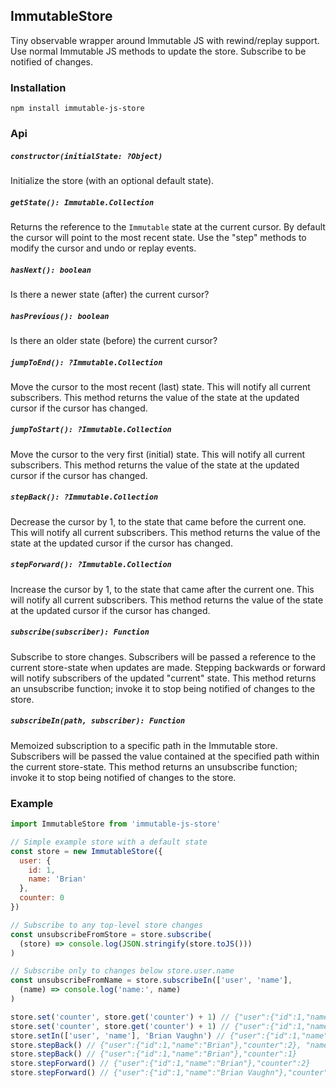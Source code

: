ImmutableStore
-----
Tiny observable wrapper around Immutable JS with rewind/replay support.
Use normal Immutable JS methods to update the store.
Subscribe to be notified of changes.

### Installation
```
npm install immutable-js-store
```

### Api

##### `constructor(initialState: ?Object)`
Initialize the store (with an optional default state).

##### `getState(): Immutable.Collection`
Returns the reference to the `Immutable` state at the current cursor.
By default the cursor will point to the most recent state.
Use the "step" methods to modify the cursor and undo or replay events.

##### `hasNext(): boolean`
Is there a newer state (after) the current cursor?

##### `hasPrevious(): boolean`
Is there an older state (before) the current cursor?

##### `jumpToEnd(): ?Immutable.Collection`
Move the cursor to the most recent (last) state.
This will notify all current subscribers.
This method returns the value of the state at the updated cursor if the cursor has changed.

##### `jumpToStart(): ?Immutable.Collection`
Move the cursor to the very first (initial) state.
This will notify all current subscribers.
This method returns the value of the state at the updated cursor if the cursor has changed.

##### `stepBack(): ?Immutable.Collection`
Decrease the cursor by 1, to the state that came before the current one.
This will notify all current subscribers.
This method returns the value of the state at the updated cursor if the cursor has changed.

##### `stepForward(): ?Immutable.Collection`
Increase the cursor by 1, to the state that came after the current one.
This will notify all current subscribers.
This method returns the value of the state at the updated cursor if the cursor has changed.

##### `subscribe(subscriber): Function`
Subscribe to store changes.
Subscribers will be passed a reference to the current store-state when updates are made.
Stepping backwards or forward will notify subscribers of the updated "current" state.
This method returns an unsubscribe function; invoke it to stop being notified of changes to the store.

##### `subscribeIn(path, subscriber): Function`
Memoized subscription to a specific path in the Immutable store.
Subscribers will be passed the value contained at the specified path within the current store-state.
This method returns an unsubscribe function; invoke it to stop being notified of changes to the store.

### Example
```js
import ImmutableStore from 'immutable-js-store'

// Simple example store with a default state
const store = new ImmutableStore({
  user: {
    id: 1,
    name: 'Brian'
  },
  counter: 0
})

// Subscribe to any top-level store changes
const unsubscribeFromStore = store.subscribe(
  (store) => console.log(JSON.stringify(store.toJS()))
)

// Subscribe only to changes below store.user.name
const unsubscribeFromName = store.subscribeIn(['user', 'name'],
  (name) => console.log('name:', name)
)

store.set('counter', store.get('counter') + 1) // {"user":{"id":1,"name":"Brian"},"counter":1}
store.set('counter', store.get('counter') + 1) // {"user":{"id":1,"name":"Brian"},"counter":2}
store.setIn(['user', 'name'], 'Brian Vaughn') // {"user":{"id":1,"name":"Brian Vaughn"},"counter":2}, "name: Brian Vaughn"
store.stepBack() // {"user":{"id":1,"name":"Brian"},"counter":2}, "name: Brian"
store.stepBack() // {"user":{"id":1,"name":"Brian"},"counter":1}
store.stepForward() // {"user":{"id":1,"name":"Brian"},"counter":2}
store.stepForward() // {"user":{"id":1,"name":"Brian Vaughn"},"counter":2}, "name: Brian Vaughn"
```
